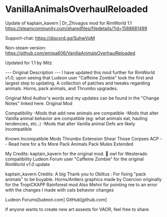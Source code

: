 # VanillaAnimalsOverhaulReloaded

Update of kaptain_kavern | Dr_Zhivagos mod for RimWorld 1.1
https://steamcommunity.com/sharedfiles/filedetails/?id=1588681499

Support-chat:
https://discord.gg/SuhwVpM

Non-steam version:
https://github.com/emipa606/VanillaAnimalsOverhaulReloaded
	
Updated for 1.1 by Mitz

--- Original Description ---
I have updated this mod further for RimWorld v1.0, upon seeing that Ludeon user "Caffeine Zombie" took the first and largest step to updating. A collection of patches and tweaks regarding animals. Horns, pack animals, and Thrumbo upgrades.


Original Mod Author's words and my updates can be found in the "Change Notes" linked here.
Original Mod

Compatibility
-Mods that add new animals are compatible
-Mods that alter Vanilla animal behavior are compatible (eg: what animals eat, hauling tendencies, etc..)
-Mods that alter Vanilla animal Defs are likely incompatible

Known Incompatibile Mods
Thrumbo Extension
Shear Those Corpses ACP -- Read here for a fix
More Pack Animals
Pack Mules Extended


My Credits:
kaptain_kavern for the original mod.
🦉 owl for Westerado compatibility
Ludeon Forum user "Caffeine Zombie" for the original RimWorld v1.0 update

kaptain_kavern Credits:
A big Thank you to Oblitus : For fixing "pack animals" to be buyable.
Horns/Antlers graphics made by Coercion originally for the TropiCKAPP Rainforest mod
Also Mehni for pointing me to an error with the changes I made with cats behavior changes

Ludeon Forums[ludeon.com]
GitHub[github.com]

If anyone wants to create new art assests for VAOR, feel free to share.
